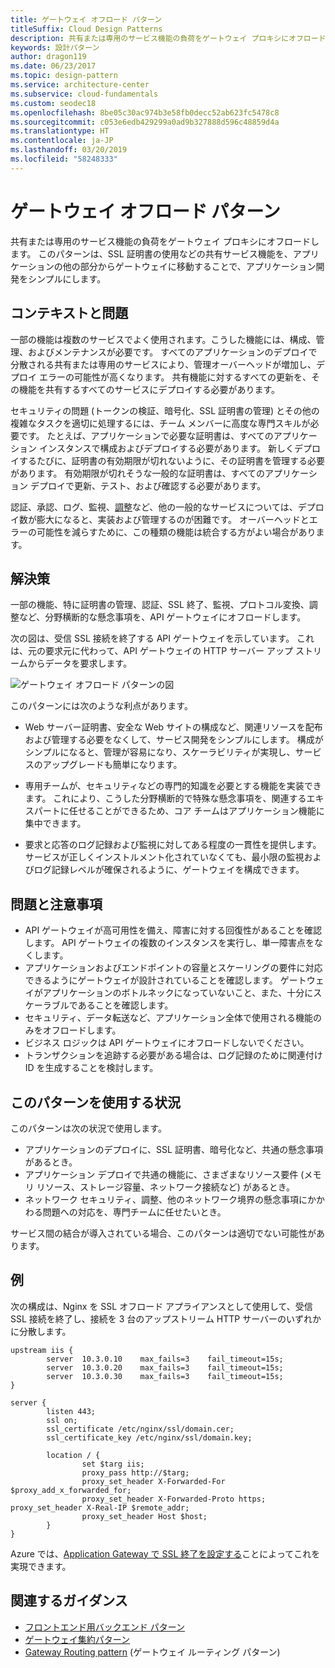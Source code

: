 ```yaml
---
title: ゲートウェイ オフロード パターン
titleSuffix: Cloud Design Patterns
description: 共有または専用のサービス機能の負荷をゲートウェイ プロキシにオフロードします。
keywords: 設計パターン
author: dragon119
ms.date: 06/23/2017
ms.topic: design-pattern
ms.service: architecture-center
ms.subservice: cloud-fundamentals
ms.custom: seodec18
ms.openlocfilehash: 8be05c30ac974b3e58fb0decc52ab623fc5478c8
ms.sourcegitcommit: c053e6edb429299a0ad9b327888d596c48859d4a
ms.translationtype: HT
ms.contentlocale: ja-JP
ms.lasthandoff: 03/20/2019
ms.locfileid: "58248333"
---
```

# <a name="gateway-offloading-pattern"></a>ゲートウェイ オフロード パターン

共有または専用のサービス機能の負荷をゲートウェイ プロキシにオフロードします。 このパターンは、SSL 証明書の使用などの共有サービス機能を、アプリケーションの他の部分からゲートウェイに移動することで、アプリケーション開発をシンプルにします。

## <a name="context-and-problem"></a>コンテキストと問題

一部の機能は複数のサービスでよく使用されます。こうした機能には、構成、管理、およびメンテナンスが必要です。 すべてのアプリケーションのデプロイで分散される共有または専用のサービスにより、管理オーバーヘッドが増加し、デプロイ エラーの可能性が高くなります。 共有機能に対するすべての更新を、その機能を共有するすべてのサービスにデプロイする必要があります。

セキュリティの問題 (トークンの検証、暗号化、SSL 証明書の管理) とその他の複雑なタスクを適切に処理するには、チーム メンバーに高度な専門スキルが必要です。 たとえば、アプリケーションで必要な証明書は、すべてのアプリケーション インスタンスで構成およびデプロイする必要があります。 新しくデプロイするたびに、証明書の有効期限が切れないように、その証明書を管理する必要があります。 有効期限が切れそうな一般的な証明書は、すべてのアプリケーション デプロイで更新、テスト、および確認する必要があります。

認証、承認、ログ、監視、[調整](./throttling.md)など、他の一般的なサービスについては、デプロイ数が膨大になると、実装および管理するのが困難です。 オーバーヘッドとエラーの可能性を減らすために、この種類の機能は統合する方がよい場合があります。

## <a name="solution"></a>解決策

一部の機能、特に証明書の管理、認証、SSL 終了、監視、プロトコル変換、調整など、分野横断的な懸念事項を、API ゲートウェイにオフロードします。

次の図は、受信 SSL 接続を終了する API ゲートウェイを示しています。 これは、元の要求元に代わって、API ゲートウェイの HTTP サーバー アップ ストリームからデータを要求します。

 ![ゲートウェイ オフロード パターンの図](./_images/gateway-offload.png)

このパターンには次のような利点があります。

- Web サーバー証明書、安全な Web サイトの構成など、関連リソースを配布および管理する必要をなくして、サービス開発をシンプルにします。 構成がシンプルになると、管理が容易になり、スケーラビリティが実現し、サービスのアップグレードも簡単になります。

- 専用チームが、セキュリティなどの専門的知識を必要とする機能を実装できます。 これにより、こうした分野横断的で特殊な懸念事項を、関連するエキスパートに任せることができるため、コア チームはアプリケーション機能に集中できます。

- 要求と応答のログ記録および監視に対してある程度の一貫性を提供します。 サービスが正しくインストルメント化されていなくても、最小限の監視およびログ記録レベルが確保されるように、ゲートウェイを構成できます。

## <a name="issues-and-considerations"></a>問題と注意事項

- API ゲートウェイが高可用性を備え、障害に対する回復性があることを確認します。 API ゲートウェイの複数のインスタンスを実行し、単一障害点をなくします。
- アプリケーションおよびエンドポイントの容量とスケーリングの要件に対応できるようにゲートウェイが設計されていることを確認します。 ゲートウェイがアプリケーションのボトルネックになっていないこと、また、十分にスケーラブルであることを確認します。
- セキュリティ、データ転送など、アプリケーション全体で使用される機能のみをオフロードします。
- ビジネス ロジックは API ゲートウェイにオフロードしないでください。
- トランザクションを追跡する必要がある場合は、ログ記録のために関連付け ID を生成することを検討します。

## <a name="when-to-use-this-pattern"></a>このパターンを使用する状況

このパターンは次の状況で使用します。

- アプリケーションのデプロイに、SSL 証明書、暗号化など、共通の懸念事項があるとき。
- アプリケーション デプロイで共通の機能に、さまざまなリソース要件 (メモリ リソース、ストレージ容量、ネットワーク接続など) があるとき。
- ネットワーク セキュリティ、調整、他のネットワーク境界の懸念事項にかかわる問題への対応を、専門チームに任せたいとき。

サービス間の結合が導入されている場合、このパターンは適切でない可能性があります。

## <a name="example"></a>例

次の構成は、Nginx を SSL オフロード アプライアンスとして使用して、受信 SSL 接続を終了し、接続を 3 台のアップストリーム HTTP サーバーのいずれかに分散します。

```console
upstream iis {
        server  10.3.0.10    max_fails=3    fail_timeout=15s;
        server  10.3.0.20    max_fails=3    fail_timeout=15s;
        server  10.3.0.30    max_fails=3    fail_timeout=15s;
}

server {
        listen 443;
        ssl on;
        ssl_certificate /etc/nginx/ssl/domain.cer;
        ssl_certificate_key /etc/nginx/ssl/domain.key;

        location / {
                set $targ iis;
                proxy_pass http://$targ;
                proxy_set_header X-Forwarded-For $proxy_add_x_forwarded_for;
                proxy_set_header X-Forwarded-Proto https;
proxy_set_header X-Real-IP $remote_addr;
                proxy_set_header Host $host;
        }
}
```

Azure では、[Application Gateway で SSL 終了を設定する](/azure/application-gateway/tutorial-ssl-cli)ことによってこれを実現できます。

## <a name="related-guidance"></a>関連するガイダンス

- [フロントエンド用バックエンド パターン](./backends-for-frontends.md)
- [ゲートウェイ集約パターン](./gateway-aggregation.md)
- [Gateway Routing pattern](./gateway-routing.md) (ゲートウェイ ルーティング パターン)
